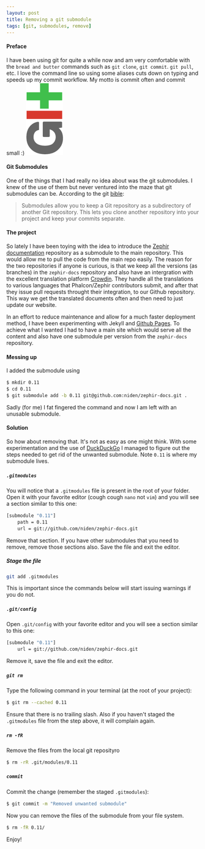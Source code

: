 ```yaml
---
layout: post
title: Removing a git submodule
tags: [git, submodules, remove]
---
```


#### Preface

I have been using git for quite a while now and am very comfortable with the `bread and butter` 
commands such as `git clone`, `git commit`. `git pull`, etc. I love the command line so using some 
aliases cuts down on typing and speeds up my commit workflow. My motto is commit often and commit small :)
<img class="post-image" src="/files/git-logo.png" />

#### Git Submodules
One of the things that I had really no idea about was the git submodules. I knew of the use of them but 
never ventured into the maze that git submodules can be. According to the git [bible](https://git-scm.com/book/en/v2/Git-Tools-Submodules):

> Submodules allow you to keep a Git repository as a subdirectory of another Git repository. This lets you clone another repository into your project and keep your commits separate.

#### The project
So lately I have been toying with the idea to introduce the [Zephir documentation](https://github.com/phalcon/zephir-docs) 
repository as a submodule to the main repository. This would allow me to pull the code from the main repo easily. The reason 
for the two repositories if anyone is curious, is that we keep all the versions (as branches) in the `zephir-docs` 
repository and also have an intergration with the excellent translation platform [Crowdin](https://crowdin.com). They 
handle all the translations to various languages that Phalcon/Zephir contributors submit, and after that they issue pull 
requests throught their integration, to our Github repository. This way we get the translated documents often 
and then need to just update our website.

In an effort to reduce maintenance and allow for a much faster deployment method, I have been experimenting with 
Jekyll and [Github Pages](https://pages.github.com). To achieve what I wanted I had to have a main site which 
would serve all the content and also have one submodule per version from the `zephir-docs` repository.

#### Messing up
I added the submodule using 

```sh
$ mkdir 0.11
$ cd 0.11
$ git submodule add -b 0.11 git@github.com:niden/zephir-docs.git .
```
Sadly (for me) I fat fingered the command and now I am left with an unusable submodule. 

#### Solution
So how about removing that. It's not as easy as one might think. With some experimentation and the 
use of [DuckDuckGo](https://duckduckgo.com) I managed to figure out the steps needed to get rid of 
the unwanted submodule. Note `0.11` is where my submodule lives.

##### `.gitmodules`
You will notice that a `.gitmodules` file is present in the root of your folder. Open it with your 
favorite editor (cough cough `nano` not `vim`) and you will see a section similar to this one:

```sh
[submodule "0.11"]
    path = 0.11
    url = git://github.com/niden/zephir-docs.git
```
Remove that section. If you have other submodules that you need to remove, remove those sections 
also. Save the file and exit the editor.

##### Stage the file
```sh
git add .gitmodules
```
This is important since the commands below will start issuing warnings if you do not.

##### `.git/config`
Open `.git/config` with your favorite editor and you will see a section similar to this one:

```sh
[submodule "0.11"]
    url = git://github.com/niden/zephir-docs.git
```
Remove it, save the file and exit the editor.

##### `git rm`
Type the following command in your terminal (at the root of your project):

```sh
$ git rm --cached 0.11 
```
Ensure that there is no trailing slash. Also if you haven't staged the `.gitmodules` 
file from the step above, it will complain again.

##### `rm -fR`
Remove the files from the local git reposityro
```sh
$ rm -rR .git/modules/0.11
```

##### `commit`
Commit the change (remember the staged `.gitmodules`):
```sh
$ git commit -m "Removed unwanted submodule"
```

Now you can remove the files of the submodule from your file system. 
```sh
$ rm -fR 0.11/
```

Enjoy!
